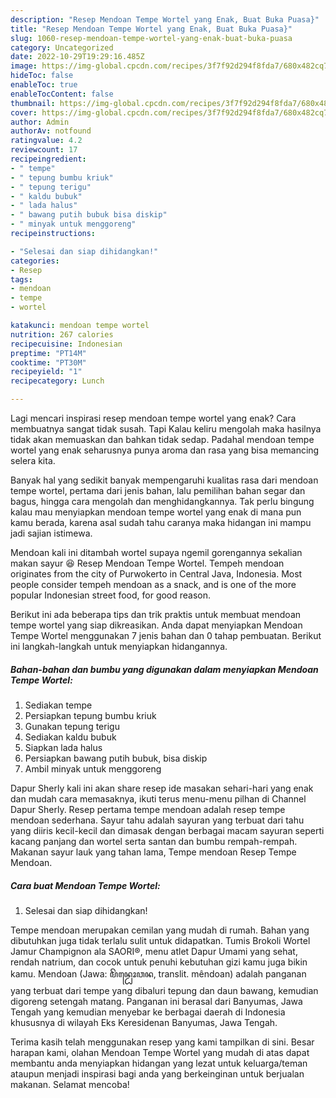 ```yaml
---
description: "Resep Mendoan Tempe Wortel yang Enak, Buat Buka Puasa}"
title: "Resep Mendoan Tempe Wortel yang Enak, Buat Buka Puasa}"
slug: 1060-resep-mendoan-tempe-wortel-yang-enak-buat-buka-puasa
category: Uncategorized
date: 2022-10-29T19:29:16.485Z
image: https://img-global.cpcdn.com/recipes/3f7f92d294f8fda7/680x482cq70/mendoan-tempe-wortel-foto-resep-utama.jpg
hideToc: false
enableToc: true
enableTocContent: false
thumbnail: https://img-global.cpcdn.com/recipes/3f7f92d294f8fda7/680x482cq70/mendoan-tempe-wortel-foto-resep-utama.jpg
cover: https://img-global.cpcdn.com/recipes/3f7f92d294f8fda7/680x482cq70/mendoan-tempe-wortel-foto-resep-utama.jpg
author: Admin
authorAv: notfound
ratingvalue: 4.2
reviewcount: 17
recipeingredient:
- " tempe"
- " tepung bumbu kriuk"
- " tepung terigu"
- " kaldu bubuk"
- " lada halus"
- " bawang putih bubuk bisa diskip"
- " minyak untuk menggoreng"
recipeinstructions:

- "Selesai dan siap dihidangkan!"
categories:
- Resep
tags:
- mendoan
- tempe
- wortel

katakunci: mendoan tempe wortel 
nutrition: 267 calories
recipecuisine: Indonesian
preptime: "PT14M"
cooktime: "PT30M"
recipeyield: "1"
recipecategory: Lunch

---
```



Lagi mencari inspirasi resep mendoan tempe wortel yang enak? Cara membuatnya sangat tidak susah. Tapi Kalau keliru mengolah maka hasilnya tidak akan memuaskan dan bahkan tidak sedap. Padahal mendoan tempe wortel yang enak seharusnya punya aroma dan rasa yang bisa memancing selera kita.


Banyak hal yang sedikit banyak mempengaruhi kualitas rasa dari mendoan tempe wortel, pertama dari jenis bahan, lalu pemilihan bahan segar dan bagus, hingga cara mengolah dan menghidangkannya. Tak perlu bingung kalau mau menyiapkan mendoan tempe wortel yang enak di mana pun kamu berada, karena asal sudah tahu caranya maka hidangan ini mampu jadi sajian istimewa.

Mendoan kali ini ditambah wortel supaya ngemil gorengannya sekalian makan sayur 😆 Resep Mendoan Tempe Wortel. Tempeh mendoan originates from the city of Purwokerto in Central Java, Indonesia. Most people consider tempeh mendoan as a snack, and is one of the more popular Indonesian street food, for good reason.


Berikut ini ada beberapa tips dan trik praktis untuk membuat mendoan tempe wortel yang siap dikreasikan. Anda dapat menyiapkan Mendoan Tempe Wortel menggunakan 7 jenis bahan dan 0 tahap pembuatan. Berikut ini langkah-langkah untuk menyiapkan hidangannya.

<!--inarticleads1-->

##### Bahan-bahan dan bumbu yang digunakan dalam menyiapkan Mendoan Tempe Wortel:

1. Sediakan  tempe
1. Persiapkan  tepung bumbu kriuk
1. Gunakan  tepung terigu
1. Sediakan  kaldu bubuk
1. Siapkan  lada halus
1. Persiapkan  bawang putih bubuk, bisa diskip
1. Ambil  minyak untuk menggoreng


Dapur Sherly kali ini akan share resep ide masakan sehari-hari yang enak dan mudah cara memasaknya, ikuti terus menu-menu pilhan di Channel Dapur Sherly. Resep pertama tempe mendoan adalah resep tempe mendoan sederhana. Sayur tahu adalah sayuran yang terbuat dari tahu yang diiris kecil-kecil dan dimasak dengan berbagai macam sayuran seperti kacang panjang dan wortel serta santan dan bumbu rempah-rempah. Makanan sayur lauk yang tahan lama, Tempe mendoan Resep Tempe Mendoan. 

<!--inarticleads2-->

##### Cara buat Mendoan Tempe Wortel:


1. Selesai dan siap dihidangkan!

Tempe mendoan merupakan cemilan yang mudah di rumah. Bahan yang dibutuhkan juga tidak terlalu sulit untuk didapatkan. Tumis Brokoli Wortel Jamur Champignon ala SAORI®, menu atlet Dapur Umami yang sehat, rendah natrium, dan cocok untuk penuhi kebutuhan gizi kamu juga bikin kamu. Mendoan (Jawa: ꦩꦼꦤ꧀ꦝꦺꦴꦮꦤ, translit. mêndoan) adalah panganan yang terbuat dari tempe yang dibaluri tepung dan daun bawang, kemudian digoreng setengah matang. Panganan ini berasal dari Banyumas, Jawa Tengah yang kemudian menyebar ke berbagai daerah di Indonesia khususnya di wilayah Eks Keresidenan Banyumas, Jawa Tengah. 

Terima kasih telah menggunakan resep yang kami tampilkan di sini. Besar harapan kami, olahan Mendoan Tempe Wortel yang mudah di atas dapat membantu anda menyiapkan hidangan yang lezat untuk keluarga/teman ataupun menjadi inspirasi bagi anda yang berkeinginan untuk berjualan makanan. Selamat mencoba!
